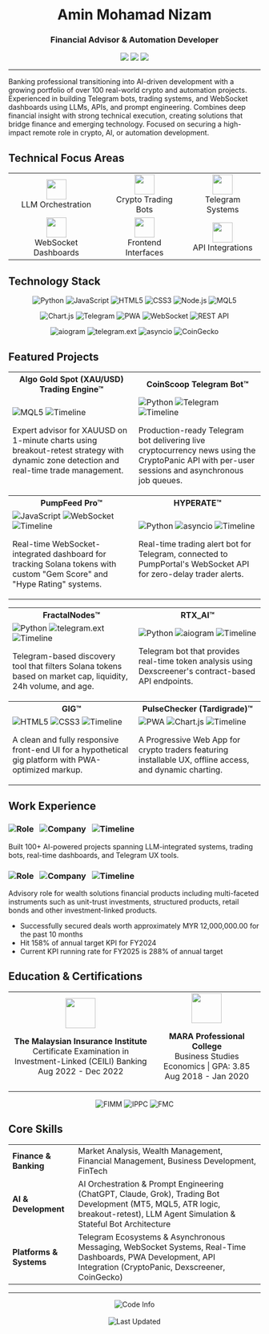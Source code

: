 <div align="center">
  <h1>Amin Mohamad Nizam</h1>
  <h3>Financial Advisor & Automation Developer</h3>
  <p>
    <a href="mailto:aminnizam.dev@yahoo.com"><img src="https://img.shields.io/badge/Email-aminnizam.dev%40yahoo.com-blue?style=flat-square&logo=yahoo&logoColor=white"></a>
    <a href="tel:+60135235852"><img src="https://img.shields.io/badge/Phone-%2B60%2013--523%205852-green?style=flat-square&logo=whatsapp&logoColor=white"></a>
    <a href="#"><img src="https://img.shields.io/badge/Location-Kajang%2C%20Selangor-orange?style=flat-square&logo=google-maps&logoColor=white"></a>
  </p>
</div>

<hr style="height:2px;border-width:0;background-color:gray">

Banking professional transitioning into AI-driven development with a growing portfolio of over 100 real-world crypto and automation projects. Experienced in building Telegram bots, trading systems, and WebSocket dashboards using LLMs, APIs, and prompt engineering. Combines deep financial insight with strong technical execution, creating solutions that bridge finance and emerging technology. Focused on securing a high-impact remote role in crypto, AI, or automation development.

## Technical Focus Areas

<div align="center">
  <table border="0">
    <tr>
      <td align="center"><img height="40" src="https://cdn4.iconfinder.com/data/icons/artificial-intelligence-44/64/robot-ai-artificial-intelligence-machine-learning-512.png"><br>LLM Orchestration</td>
      <td align="center"><img height="40" src="https://cdn-icons-png.flaticon.com/512/2510/2510326.png"><br>Crypto Trading Bots</td>
      <td align="center"><img height="40" src="https://cdn.iconscout.com/icon/free/png-256/free-telegram-3691230-3073750.png"><br>Telegram Systems</td>
    </tr>
    <tr>
      <td align="center"><img height="40" src="https://cdn-icons-png.flaticon.com/512/1875/1875660.png"><br>WebSocket Dashboards</td>
      <td align="center"><img height="40" src="https://cdn-icons-png.flaticon.com/512/2282/2282188.png"><br>Frontend Interfaces</td>
      <td align="center"><img height="40" src="https://cdn-icons-png.flaticon.com/512/2165/2165544.png"><br>API Integrations</td>
    </tr>
  </table>
</div>

## Technology Stack

<div align="center">
  <p>
    <img src="https://img.shields.io/badge/Python-3776AB?style=for-the-badge&logo=python&logoColor=white" alt="Python"/>
    <img src="https://img.shields.io/badge/JavaScript-F7DF1E?style=for-the-badge&logo=javascript&logoColor=black" alt="JavaScript"/>
    <img src="https://img.shields.io/badge/HTML5-E34F26?style=for-the-badge&logo=html5&logoColor=white" alt="HTML5"/>
    <img src="https://img.shields.io/badge/CSS3-1572B6?style=for-the-badge&logo=css3&logoColor=white" alt="CSS3"/>
    <img src="https://img.shields.io/badge/Node.js-339933?style=for-the-badge&logo=nodedotjs&logoColor=white" alt="Node.js"/>
    <img src="https://img.shields.io/badge/MQL5-4A90E2?style=for-the-badge&logo=MetaQuotes&logoColor=white" alt="MQL5"/>
  </p>
  
  <p>
    <img src="https://img.shields.io/badge/Chart.js-FF6384?style=for-the-badge&logo=chart.js&logoColor=white" alt="Chart.js"/>
    <img src="https://img.shields.io/badge/Telegram-2CA5E0?style=for-the-badge&logo=telegram&logoColor=white" alt="Telegram"/>
    <img src="https://img.shields.io/badge/PWA-5A0FC8?style=for-the-badge&logo=pwa&logoColor=white" alt="PWA"/>
    <img src="https://img.shields.io/badge/WebSocket-010101?style=for-the-badge&logo=socket.io&logoColor=white" alt="WebSocket"/>
    <img src="https://img.shields.io/badge/REST_API-FF6C37?style=for-the-badge&logo=fastapi&logoColor=white" alt="REST API"/>
  </p>
  
  <p>
    <img src="https://img.shields.io/badge/aiogram-2CA5E0?style=for-the-badge&logo=telegram&logoColor=white" alt="aiogram"/>
    <img src="https://img.shields.io/badge/telegram.ext-26A5E4?style=for-the-badge&logo=telegram&logoColor=white" alt="telegram.ext"/>
    <img src="https://img.shields.io/badge/asyncio-3776AB?style=for-the-badge&logo=python&logoColor=white" alt="asyncio"/>
    <img src="https://img.shields.io/badge/CoinGecko-2D4E96?style=for-the-badge&logo=coingecko&logoColor=white" alt="CoinGecko"/>
  </p>
</div>

## Featured Projects

<table>
  <tr>
    <th width="50%">Algo Gold Spot (XAU/USD) Trading Engine™</th>
    <th width="50%">CoinScoop Telegram Bot™</th>
  </tr>
  <tr>
    <td>
      <img src="https://img.shields.io/badge/MQL5-4A90E2?style=flat-square&logo=MetaQuotes&logoColor=white" alt="MQL5"/> 
      <img src="https://img.shields.io/badge/Mar%202025-Present-success?style=flat-square" alt="Timeline"/>
      <p>Expert advisor for XAUUSD on 1-minute charts using breakout-retest strategy with dynamic zone detection and real-time trade management.</p>
    </td>
    <td>
      <img src="https://img.shields.io/badge/Python-3776AB?style=flat-square&logo=python&logoColor=white" alt="Python"/>
      <img src="https://img.shields.io/badge/Telegram-2CA5E0?style=flat-square&logo=telegram&logoColor=white" alt="Telegram"/>
      <img src="https://img.shields.io/badge/Feb%202025-Present-success?style=flat-square" alt="Timeline"/>
      <p>Production-ready Telegram bot delivering live cryptocurrency news using the CryptoPanic API with per-user sessions and asynchronous job queues.</p>
    </td>
  </tr>
  <tr>
    <th>PumpFeed Pro™</th>
    <th>HYPERATE™</th>
  </tr>
  <tr>
    <td>
      <img src="https://img.shields.io/badge/JavaScript-F7DF1E?style=flat-square&logo=javascript&logoColor=black" alt="JavaScript"/>
      <img src="https://img.shields.io/badge/WebSocket-010101?style=flat-square&logo=socket.io&logoColor=white" alt="WebSocket"/>
      <img src="https://img.shields.io/badge/Feb%202025-Present-success?style=flat-square" alt="Timeline"/>
      <p>Real-time WebSocket-integrated dashboard for tracking Solana tokens with custom "Gem Score" and "Hype Rating" systems.</p>
    </td>
    <td>
      <img src="https://img.shields.io/badge/Python-3776AB?style=flat-square&logo=python&logoColor=white" alt="Python"/>
      <img src="https://img.shields.io/badge/asyncio-3776AB?style=flat-square&logo=python&logoColor=white" alt="asyncio"/>
      <img src="https://img.shields.io/badge/Feb%202025-Present-success?style=flat-square" alt="Timeline"/>
      <p>Real-time trading alert bot for Telegram, connected to PumpPortal's WebSocket API for zero-delay trader alerts.</p>
    </td>
  </tr>
</table>

<table>
  <tr>
    <th width="50%">FractalNodes™</th>
    <th width="50%">RTX_AI™</th>
  </tr>
  <tr>
    <td>
      <img src="https://img.shields.io/badge/Python-3776AB?style=flat-square&logo=python&logoColor=white" alt="Python"/>
      <img src="https://img.shields.io/badge/telegram.ext-26A5E4?style=flat-square&logo=telegram&logoColor=white" alt="telegram.ext"/>
      <img src="https://img.shields.io/badge/Jan%202025-Present-success?style=flat-square" alt="Timeline"/>
      <p>Telegram-based discovery tool that filters Solana tokens based on market cap, liquidity, 24h volume, and age.</p>
    </td>
    <td>
      <img src="https://img.shields.io/badge/Python-3776AB?style=flat-square&logo=python&logoColor=white" alt="Python"/>
      <img src="https://img.shields.io/badge/aiogram-2CA5E0?style=flat-square&logo=telegram&logoColor=white" alt="aiogram"/>
      <img src="https://img.shields.io/badge/Jan%202025-Present-success?style=flat-square" alt="Timeline"/>
      <p>Telegram bot that provides real-time token analysis using Dexscreener's contract-based API endpoints.</p>
    </td>
  </tr>
  <tr>
    <th>GIG™</th>
    <th>PulseChecker (Tardigrade)™</th>
  </tr>
  <tr>
    <td>
      <img src="https://img.shields.io/badge/HTML5-E34F26?style=flat-square&logo=html5&logoColor=white" alt="HTML5"/>
      <img src="https://img.shields.io/badge/CSS3-1572B6?style=flat-square&logo=css3&logoColor=white" alt="CSS3"/>
      <img src="https://img.shields.io/badge/Mar%202025-Present-success?style=flat-square" alt="Timeline"/>
      <p>A clean and fully responsive front-end UI for a hypothetical gig platform with PWA-optimized markup.</p>
    </td>
    <td>
      <img src="https://img.shields.io/badge/PWA-5A0FC8?style=flat-square&logo=pwa&logoColor=white" alt="PWA"/>
      <img src="https://img.shields.io/badge/Chart.js-FF6384?style=flat-square&logo=chart.js&logoColor=white" alt="Chart.js"/>
      <img src="https://img.shields.io/badge/Nov%202024-Present-success?style=flat-square" alt="Timeline"/>
      <p>A Progressive Web App for crypto traders featuring installable UX, offline access, and dynamic charting.</p>
    </td>
  </tr>
</table>

## Work Experience

<div>
  <h3>
    <img src="https://img.shields.io/badge/Automation%20Developer-333333?style=flat-square" alt="Role"/>
    <span>&nbsp;</span>
    <img src="https://img.shields.io/badge/Freelance-4A154B?style=flat-square" alt="Company"/>
    <span>&nbsp;</span>
    <img src="https://img.shields.io/badge/Nov%202024-Present-2ea44f?style=flat-square" alt="Timeline"/>
  </h3>
  <p>Built 100+ AI-powered projects spanning LLM-integrated systems, trading bots, real-time dashboards, and Telegram UX tools.</p>
  
  <h3>
    <img src="https://img.shields.io/badge/Financial%20Advisor-333333?style=flat-square" alt="Role"/>
    <span>&nbsp;</span>
    <img src="https://img.shields.io/badge/Maybank-FFFF00?style=flat-square&logo=maybank&logoColor=black" alt="Company"/>
    <span>&nbsp;</span>
    <img src="https://img.shields.io/badge/Aug%202022-Present-2ea44f?style=flat-square" alt="Timeline"/>
  </h3>
  <p>Advisory role for wealth solutions financial products including multi-faceted instruments such as unit-trust investments, structured products, retail bonds and other investment-linked products.</p>
  <ul>
    <li>Successfully secured deals worth approximately MYR 12,000,000.00 for the past 10 months</li>
    <li>Hit 158% of annual target KPI for FY2024</li>
    <li>Current KPI running rate for FY2025 is 288% of annual target</li>
  </ul>
</div>

## Education & Certifications

<div align="center">
  <table>
    <tr>
      <td align="center">
        <img height="60" src="https://upload.wikimedia.org/wikipedia/commons/thumb/9/9e/MII_Logo.png/220px-MII_Logo.png">
        <p><strong>The Malaysian Insurance Institute</strong><br>Certificate Examination in Investment-Linked (CEILI) Banking<br>Aug 2022 - Dec 2022</p>
      </td>
      <td align="center">
        <img height="60" src="https://upload.wikimedia.org/wikipedia/ms/thumb/b/b5/Majlis_Amanah_Rakyat_logo.svg/1200px-Majlis_Amanah_Rakyat_logo.svg.png">
        <p><strong>MARA Professional College</strong><br>Business Studies Economics | GPA: 3.85<br>Aug 2018 - Jan 2020</p>
      </td>
    </tr>
  </table>
  
  <div>
    <p>
      <img src="https://img.shields.io/badge/Investment%20Managers-FIMM-blue?style=for-the-badge" alt="FIMM"/>
      <img src="https://img.shields.io/badge/Investor%20Protection-IPPC-green?style=for-the-badge" alt="IPPC"/>
      <img src="https://img.shields.io/badge/Financial%20Market-FMC-orange?style=for-the-badge" alt="FMC"/>
    </p>
  </div>
</div>

## Core Skills

<table>
  <tr>
    <td><strong>Finance & Banking</strong></td>
    <td>Market Analysis, Wealth Management, Financial Management, Business Development, FinTech</td>
  </tr>
  <tr>
    <td><strong>AI & Development</strong></td>
    <td>AI Orchestration & Prompt Engineering (ChatGPT, Claude, Grok), Trading Bot Development (MT5, MQL5, ATR logic, breakout-retest), LLM Agent Simulation & Stateful Bot Architecture</td>
  </tr>
  <tr>
    <td><strong>Platforms & Systems</strong></td>
    <td>Telegram Ecosystems & Asynchronous Messaging, WebSocket Systems, Real-Time Dashboards, PWA Development, API Integration (CryptoPanic, Dexscreener, CoinGecko)</td>
  </tr>
</table>

<hr>

<div align="center">
  <img src="https://img.shields.io/badge/All%20code%20on%20this%20profile%20is%20self--initiated%20and%20AI--assisted-blue?style=flat-square" alt="Code Info"/>
  <br><br>
  <img src="https://img.shields.io/badge/Last%20Updated-April%202025-lightgrey?style=flat-square" alt="Last Updated"/>
</div>
